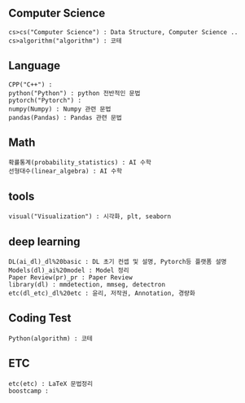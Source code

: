 ## Computer Science
    cs>cs("Computer Science") : Data Structure, Computer Science ..
    cs>algorithm("algorithm") : 코테

## Language
    CPP("C++") : 
    python("Python") : python 전반적인 문법
    pytorch("Pytorch") : 
    numpy(Numpy) : Numpy 관련 문법
    pandas(Pandas) : Pandas 관련 문법

## Math
    확률통계(probability_statistics) : AI 수학
    선형대수(linear_algebra) : AI 수학

## tools
    visual("Visualization") : 시각화, plt, seaborn

## deep learning
    DL(ai_dl)_dl%20basic : DL 초기 컨셉 및 설명, Pytorch등 플랫폼 설명
    Models(dl)_ai%20model : Model 정리
    Paper Review(pr)_pr : Paper Review
    library(dl) : mmdetection, mmseg, detectron
    etc(dl_etc)_dl%20etc : 윤리, 저작권, Annotation, 경량화

## Coding Test
    Python(algorithm) : 코테

## ETC
    etc(etc) : LaTeX 문법정리
    boostcamp : 